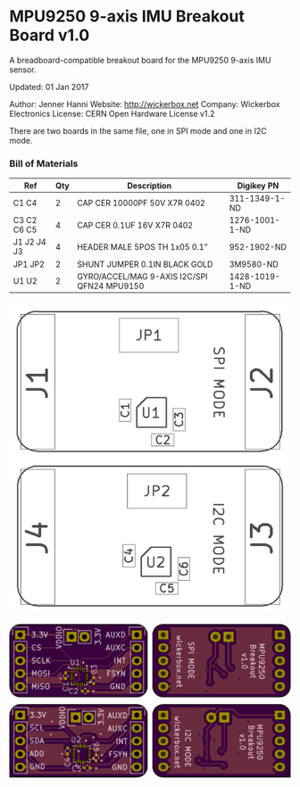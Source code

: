 <!--- start title --->
# MPU9250 9-axis IMU Breakout Board v1.0
A breadboard-compatible breakout board for the MPU9250 9-axis IMU sensor.

Updated: 01 Jan 2017

Author: Jenner Hanni
Website: http://wickerbox.net
Company: Wickerbox Electronics
License: CERN Open Hardware License v1.2

<!--- end title --->

There are two boards in the same file, one in SPI mode and one in I2C mode. 

### Bill of Materials

<!--- bom start --->
|Ref|Qty|Description|Digikey PN|
|---|---|-----------|------|
|C1 C4|2|CAP CER 10000PF 50V X7R 0402|311-1349-1-ND|
|C3 C2 C6 C5|4|CAP CER 0.1UF 16V X7R 0402|1276-1001-1-ND|
|J1 J2 J4 J3|4|HEADER MALE 5POS TH 1x05 0.1”|952-1902-ND|
|JP1 JP2|2|SHUNT JUMPER 0.1IN BLACK GOLD|3M9580-ND|
|U1 U2|2|GYRO/ACCEL/MAG 9-AXIS I2C/SPI QFN24 MPU9150|1428-1019-1-ND|


<!--- bom end --->
![Assembly Diagram](assembly.png)

![Gerber Preview](preview.png)

